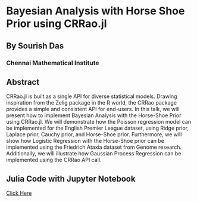 # Bayesian Analysis with Horse Shoe Prior using CRRao.jl

## By Sourish Das

### Chennai Mathematical Institute

## **Abstract**

CRRao.jl is built as a single API for diverse statistical models. Drawing inspiration from the Zelig package in the R world, the CRRao package provides a simple and consistent API for end-users. In this talk, we will present how to implement Bayesian Analysis with the Horse-Shoe Prior using CRRao.jl. We will demonstrate how the Poisson regression model can be implemented for the English Premier League dataset, using Ridge prior, Laplace prior, Cauchy prior, and Horse-Shoe prior. Furthermore, we will show how Logistic Regression with the Horse-Shoe prior can be implemented using the Friedrich Ataxia dataset from Genome research. Additionally, we will illustrate how Gaussian Process Regression can be implemented using the CRRao API call.

## Julia Code with Jupyter Notebook
[Click Here](https://github.com/sourish-cmi/DS-Case-Studies/blob/main/Volume-01/Bayesian%20Analysis%20with%20Horse%20Shoe%20Prior%20using%20CRRao/Bayesian%20Analysis%20with%20CRRao.ipynb)
